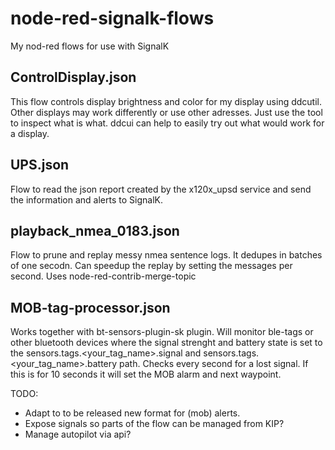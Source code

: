 # node-red-signalk-flows
My nod-red flows for use with SignalK

## ControlDisplay.json
This flow controls display brightness and color for my display using ddcutil. Other displays may work differently or use other adresses. Just use the tool to inspect what is what. ddcui can help to easily try out what would work for a display.

## UPS.json
Flow to read the json report created by the x120x_upsd service and send the information and alerts to SignalK.

## playback_nmea_0183.json
Flow to prune and replay messy nmea sentence logs. It dedupes in batches of one secodn. Can speedup the replay by setting the messages per second.
Uses node-red-contrib-merge-topic

## MOB-tag-processor.json
Works together with bt-sensors-plugin-sk plugin. Will monitor ble-tags or other bluetooth devices where the signal strenght and battery state is set to the sensors.tags.<your_tag_name>.signal and sensors.tags.<your_tag_name>.battery path. Checks every second for a lost signal. If this is for 10 seconds it will set the MOB alarm and next waypoint.

TODO: 
- Adapt to to be released new format for (mob) alerts.
- Expose signals so parts of the flow can be managed from KIP?
- Manage autopilot via api?
